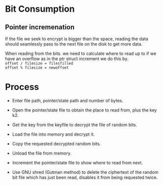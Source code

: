 # Bit Consumption

## Pointer incremenation 
If the file we seek to encrypt is bigger than the space, reading the data should
seamlessly pass to the next file on the disk to get more data.

When reading from the bits. we need to calculate where to read up to if we have
an overflow as in the ptr struct increment we do this by.  
`offset / filesize = filesfilled`  
`offset % filesize = newoffset `


# Process
- Enter file path, pointer/state path and number of bytes.

- Open the pointer/state file to obtain the place to read from, plus the key k2.
- Get the key from the keyfile to decrypt the file of random bits.

- Load the file into memory and decrypt it.
- Copy the requested decrypted random bits.
- Unload the file from memory.
- Increment the pointer/state file to show where to read from next.
- Use GNU shred (Gutman method) to delete the ciphertext of the random bit file
which has just been read, disables it from being requested twice.

